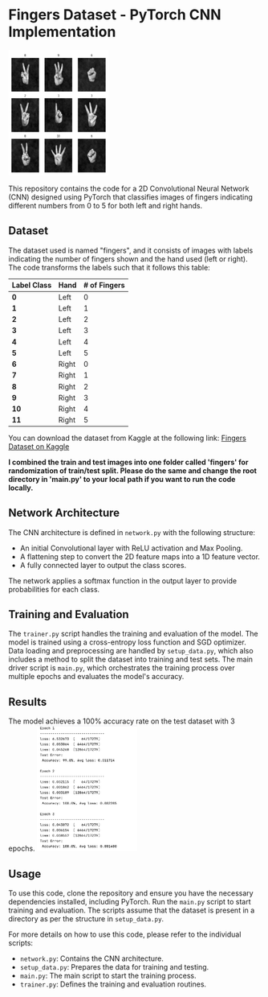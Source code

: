 # Fingers Dataset - PyTorch CNN Implementation

<img src="./sample_images.png" width="200px" height="250px">

This repository contains the code for a 2D Convolutional Neural Network (CNN) designed using PyTorch that classifies images of fingers indicating different numbers from 0 to 5 for both left and right hands.

## Dataset

The dataset used is named "fingers", and it consists of images with labels indicating the number of fingers shown and the hand used (left or right). 
The code transforms the labels such that it follows this table: 

 Label Class | Hand  | # of Fingers 
-------------|-------|---------------|
| **0**       | Left  |      0       |
| **1**       | Left  |      1       |
| **2**           | Left  |      2       |
| **3**           | Left  |      3       |
| **4**           | Left  |      4       |
| **5**           | Left  |      5       |
| **6**           | Right |      0       |
| **7**           | Right |      1       |
| **8**           | Right |      2       |
| **9**           | Right |      3       |
| **10**          | Right |      4       |
| **11**          | Right |      5       |

You can download the dataset from Kaggle at the following link:
[Fingers Dataset on Kaggle](https://www.kaggle.com/datasets/koryakinp/fingers/data)

**I combined the train and test images into one folder called 'fingers' for randomization of train/test split. Please do the same and change the root directory in 'main.py' to your local path if you want to run the code locally.**

## Network Architecture

The CNN architecture is defined in `network.py` with the following structure:

- An initial Convolutional layer with ReLU activation and Max Pooling.
- A flattening step to convert the 2D feature maps into a 1D feature vector.
- A fully connected layer to output the class scores.

The network applies a softmax function in the output layer to provide probabilities for each class.

## Training and Evaluation

The `trainer.py` script handles the training and evaluation of the model. The model is trained using a cross-entropy loss function and SGD optimizer. Data loading and preprocessing are handled by `setup_data.py`, which also includes a method to split the dataset into training and test sets. The main driver script is `main.py`, which orchestrates the training process over multiple epochs and evaluates the model's accuracy.

## Results

The model achieves a 100% accuracy rate on the test dataset with 3 epochs.
<img src="./results.png" width="200px" height="250px">

## Usage

To use this code, clone the repository and ensure you have the necessary dependencies installed, including PyTorch. Run the `main.py` script to start training and evaluation. The scripts assume that the dataset is present in a directory as per the structure in `setup_data.py`.

For more details on how to use this code, please refer to the individual scripts:

- `network.py`: Contains the CNN architecture.
- `setup_data.py`: Prepares the data for training and testing.
- `main.py`: The main script to start the training process.
- `trainer.py`: Defines the training and evaluation routines.
